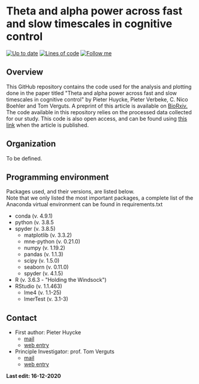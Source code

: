 # Theta and alpha power across fast and slow timescales in cognitive control

[![Up to date](https://img.shields.io/github/last-commit/phuycke/alpha_theta_timescales)](https://img.shields.io/github/last-commit/phuycke/alpha_theta_timescales)
[![Lines of code](https://img.shields.io/tokei/lines/github/phuycke/alpha_theta_timescales?color=informational)](https://img.shields.io/tokei/lines/github/phuycke/alpha_theta_timescales?color=informational)
[![Follow me](https://img.shields.io/twitter/follow/PieterHuycke?style=social)](https://img.shields.io/twitter/follow/PieterHuycke?style=social)

## Overview

This GitHub repository contains the code used for the analysis and plotting done in the paper titled "Theta and alpha power across fast and slow timescales in cognitive control" by Pieter Huycke, Pieter Verbeke, C. Nico Boehler and Tom Verguts. A preprint of this article is available on [BioRxiv.](https://doi.org/10.1101/2020.08.21.259341) The code available in this repository relies on the processed data collected for our study. This code is also open access, and can be found using [this link]() when the article is published. 

## Organization

To be defined.

## Programming environment   

Packages used, and their versions, are listed below.    
Note that we only listed the most important packages, a complete list of the Anaconda virtual environment can be found in requirements.txt

- conda (v. 4.9.1)
- python (v. 3.8.5
- spyder (v. 3.8.5)
    * matplotlib (v. 3.3.2)
    * mne-python (v. 0.21.0)
    * numpy (v. 1.19.2)
    * pandas (v. 1.1.3)
    * scipy (v. 1.5.0)
    * seaborn (v. 0.11.0)
    * spyder (v. 4.1.5)
- R (v. 3.6.3 - "Holding the Windsock")
- RStudio (v. 1.1.463)
    * lme4 (v. 1.1-25)
    * lmerTest (v. 3.1-3)

## Contact

- First author: Pieter Huycke  
    * [mail](mailto:Pieter.Huycke@UGent.be)
    * [web entry](https://www.cogcomneurosci.com/about/#pieter-huycke)
- Principle Investigator: prof. Tom Verguts
    * [mail](mailto:Tom.Verguts@UGent.be)
    * [web entry](https://www.cogcomneurosci.com/about/#principal-investigator)

[Lab website]: https://cogcomneurosci.com/

**Last edit: 16-12-2020**
